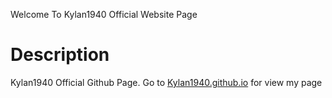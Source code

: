 Welcome To Kylan1940 Official Website Page

# Description
Kylan1940 Official Github Page. Go to [Kylan1940.github.io](Kylan1940.github.io) for view my page
